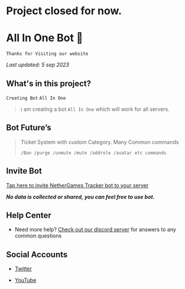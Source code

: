 # Project closed for now.
# All In One Bot 🤖

`Thanks for Visiting our website `

_Last updated: 5 sep 2023_

## What's in this project?

`Creating Bot` ```All In One```
> i am creating a bot `All In One` which will work for all servers.

## Bot Future’s

> Ticket System with custom Category.
> Many Common commands
>
>  ```/Ban /purge /unmute /mute /addrole /avatar etc commands```

## Invite Bot

[Tap here to invite NetherGames Tracker bot to your server](https://discord.com/api/oauth2/authorize?client_id=1137062252869058622&permissions=19095894404343&scope=bot)

___No data is collected or shared, you can feel free to use bot.___

## Help Center

- Need more help? [Check out our discord server](https://discord.gg/sqVBrMVQmp) for answers to any common questions

## Social Accounts

- [Twitter](https://twitter.com/NotNT77)

- [YouTube](https://youtube.com/@NotNT77?si=7Xm80a3g5kHaekOh)
